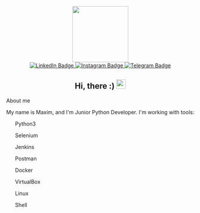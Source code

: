 

<div id="header" align="center">
  <img src="https://media.giphy.com/media/scZPhLqaVOM1qG4lT9/giphy.gif" width="150"/>

  <div id="badges">
        
  <a href="https://www.linkedin.com/in/maxim-gretsev-a04417224/">
    <img src="https://img.shields.io/badge/LinkedIn-blue?style=flat-square&logo=linkedin&logoColor=white" alt="LinkedIn Badge"/>
  </a>
    
  <a href="https://www.instagram.com/maximgretsev/">
    <img src="https://img.shields.io/badge/instagram-ff69b4?style=flat-square&logo=instagram&logoColor=white" alt="Instagram Badge"/>
  </a>
    
  <a href="https://t.me/maximgretsev">
    <img src="https://img.shields.io/badge/Telegram-blue?style=flat-square&logo=Telegram&logoColor=white" alt="Telegram Badge"/>
  </a>
    
  </div>
  <img src="https://komarev.com/ghpvc/?username=MaximGretsev&style=flat-square&color=blue" alt=""/>
  <h2>
  Hi, there :) 
  <img src="https://media.giphy.com/media/hvRJCLFzcasrR4ia7z/giphy.gif" width="25px"/>
  </h2>

</div>

<div align="left">
  <p>
      About me
  </p>
  <p>
    My name is Maxim, and I'm Junior Python Developer. 
    I'm working with tools:
  </p>
  <div>
      <ul>Python3</ul>
      <ul>Selenium</ul>
      <ul>Jenkins</ul>
      <ul>Postman</ul>
      <ul>Docker</ul>
      <ul>VirtualBox</ul>
      <ul>Linux</ul>
      <ul>Shell</ul>
 </div>
</div>


<!--
**MaximGretsev/MaximGretsev** is a ✨ _special_ ✨ repository because its `README.md` (this file) appears on your GitHub profile.

Here are some ideas to get you started:

- 🔭 I’m currently working on ...
- 🌱 I’m currently learning ...
- 👯 I’m looking to collaborate on ...
- 🤔 I’m looking for help with ...
- 💬 Ask me about ...
- 📫 How to reach me: ...
- 😄 Pronouns: ...
- ⚡ Fun fact: ...
-->
